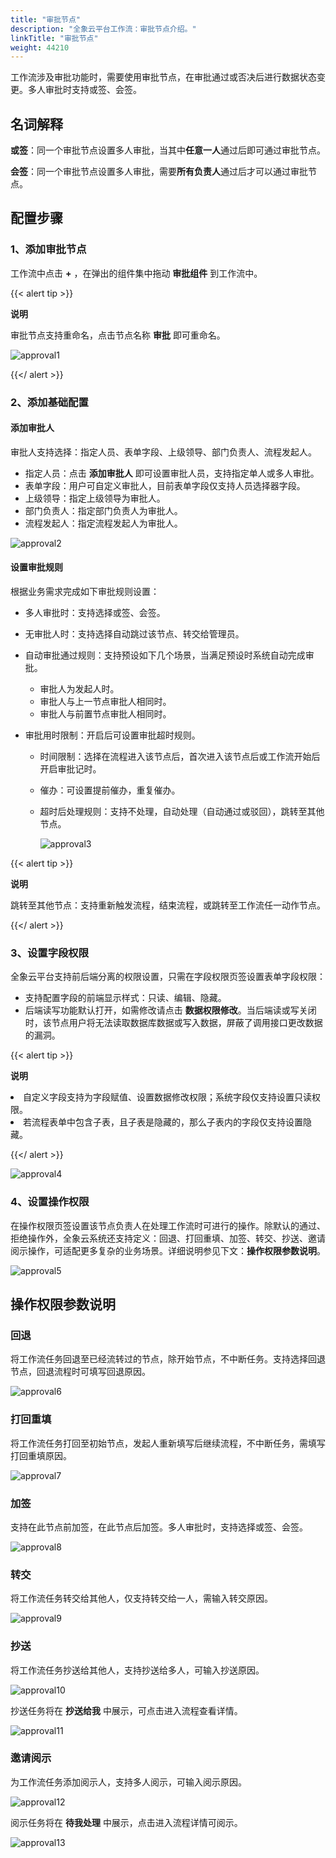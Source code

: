 ```yaml
---
title: "审批节点"
description: "全象云平台工作流：审批节点介绍。"
linkTitle: "审批节点"
weight: 44210
---
```


工作流涉及审批功能时，需要使用审批节点，在审批通过或否决后进行数据状态变更。多人审批时支持或签、会签。

## 名词解释

**或签**：同一个审批节点设置多人审批，当其中**任意一人**通过后即可通过审批节点。

**会签**：同一个审批节点设置多人审批，需要**所有负责人**通过后才可以通过审批节点。

## 配置步骤

### 1、添加审批节点

工作流中点击 **+** ，在弹出的组件集中拖动 **审批组件** 到工作流中。

{{< alert tip >}}

**说明**

审批节点支持重命名，点击节点名称 **审批** 即可重命名。

![approval1](https://raw.githubusercontent.com/quanxiang-cloud/website/main/static/images/zh/docs/manual/workflow/node/approval/approval1.png)

{{</ alert >}}

### 2、添加基础配置

#### 添加审批人

审批人支持选择：指定人员、表单字段、上级领导、部门负责人、流程发起人。

- 指定人员：点击 **添加审批人** 即可设置审批人员，支持指定单人或多人审批。
- 表单字段：用户可自定义审批人，目前表单字段仅支持人员选择器字段。
- 上级领导：指定上级领导为审批人。
- 部门负责人：指定部门负责人为审批人。
- 流程发起人：指定流程发起人为审批人。

![approval2](https://raw.githubusercontent.com/quanxiang-cloud/website/main/static/images/zh/docs/manual/workflow/node/approval/approval2.png)



#### 设置审批规则

根据业务需求完成如下审批规则设置：

- 多人审批时：支持选择或签、会签。

- 无审批人时：支持选择自动跳过该节点、转交给管理员。

- 自动审批通过规则：支持预设如下几个场景，当满足预设时系统自动完成审批。
  - 审批人为发起人时。
  - 审批人与上一节点审批人相同时。
  - 审批人与前置节点审批人相同时。
  
- 审批用时限制：开启后可设置审批超时规则。

  - 时间限制：选择在流程进入该节点后，首次进入该节点后或工作流开始后开启审批记时。

  - 催办：可设置提前催办，重复催办。

  - 超时后处理规则：支持不处理，自动处理（自动通过或驳回），跳转至其他节点。

    ![approval3](https://raw.githubusercontent.com/quanxiang-cloud/website/main/static/images/zh/docs/manual/workflow/node/approval/approval3.png)

{{< alert tip >}}

**说明**

跳转至其他节点：支持重新触发流程，结束流程，或跳转至工作流任一动作节点。

{{</ alert >}}

### 3、设置字段权限

全象云平台支持前后端分离的权限设置，只需在字段权限页签设置表单字段权限：

- 支持配置字段的前端显示样式：只读、编辑、隐藏。
- 后端读写功能默认打开，如需修改请点击 **数据权限修改**。当后端读或写关闭时，该节点用户将无法读取数据库数据或写入数据，屏蔽了调用接口更改数据的漏洞。

{{< alert tip >}}

**说明**

<li>自定义字段支持为字段赋值、设置数据修改权限；系统字段仅支持设置只读权限。<li>若流程表单中包含子表，且子表是隐藏的，那么子表内的字段仅支持设置隐藏。

{{</ alert >}}

![approval4](https://raw.githubusercontent.com/quanxiang-cloud/website/main/static/images/zh/docs/manual/workflow/node/approval/approval4.png)

### 4、设置操作权限

在操作权限页签设置该节点负责人在处理工作流时可进行的操作。除默认的通过、拒绝操作外，全象云系统还支持定义：回退、打回重填、加签、转交、抄送、邀请阅示操作，可适配更多复杂的业务场景。详细说明参见下文：**操作权限参数说明**。

![approval5](https://raw.githubusercontent.com/quanxiang-cloud/website/main/static/images/zh/docs/manual/workflow/node/approval/approval5.png)

## 操作权限参数说明

### 回退

将工作流任务回退至已经流转过的节点，除开始节点，不中断任务。支持选择回退节点，回退流程时可填写回退原因。

![approval6](https://raw.githubusercontent.com/quanxiang-cloud/website/main/static/images/zh/docs/manual/workflow/node/approval/approval6.png)

### 打回重填

将工作流任务打回至初始节点，发起人重新填写后继续流程，不中断任务，需填写打回重填原因。

![approval7](https://raw.githubusercontent.com/quanxiang-cloud/website/main/static/images/zh/docs/manual/workflow/node/approval/approval7.png)

### 加签

支持在此节点前加签，在此节点后加签。多人审批时，支持选择或签、会签。

![approval8](https://raw.githubusercontent.com/quanxiang-cloud/website/main/static/images/zh/docs/manual/workflow/node/approval/approval8.png)

### 转交

将工作流任务转交给其他人，仅支持转交给一人，需输入转交原因。

![approval9](https://raw.githubusercontent.com/quanxiang-cloud/website/main/static/images/zh/docs/manual/workflow/node/approval/approval9.png)

### 抄送

将工作流任务抄送给其他人，支持抄送给多人，可输入抄送原因。

![approval10](https://raw.githubusercontent.com/quanxiang-cloud/website/main/static/images/zh/docs/manual/workflow/node/approval/approval10.png)

抄送任务将在 **抄送给我** 中展示，可点击进入流程查看详情。

![approval11](https://raw.githubusercontent.com/quanxiang-cloud/website/main/static/images/zh/docs/manual/workflow/node/approval/approval11.png)

### 邀请阅示

为工作流任务添加阅示人，支持多人阅示，可输入阅示原因。

![approval12](https://raw.githubusercontent.com/quanxiang-cloud/website/main/static/images/zh/docs/manual/workflow/node/approval/approval12.png)

阅示任务将在 **待我处理** 中展示，点击进入流程详情可阅示。

![approval13](https://raw.githubusercontent.com/quanxiang-cloud/website/main/static/images/zh/docs/manual/workflow/node/approval/approval13.png)
